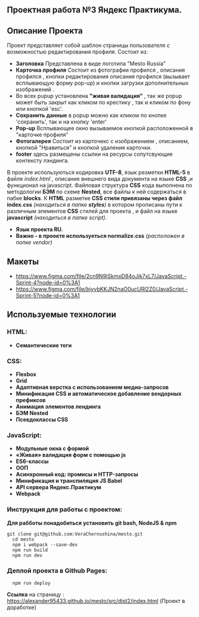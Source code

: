 ## Проектная работа №3 Яндекс Практикума.


## Описание Проекта
Проект представляет собой шаблон страницы пользователя с возможностью редактирования профиля.
Состоит из:
- **Заголовка** Представлена в виде логотипа "Mesto Russia"
- **Карточка профиля** Состоит из фотографии профился , описания профился , кнопки редактирования описания профился (вызывает всплывающую форму pop-up) и кнопки загрузки дополнительных изображений .     
- Во всех pupup установлена **"живая валидация"** , так же popup может быть закрыт как кликом по крестику , так и кликом по фону или кнопкой 'esc'.   
- **Сохранить данные** в popup можно как кликом по кнопке 'сохранить', так и на кнопку 'enter'
- **Pop-up** Всплывающее окно вызываемое кнопкой расположенной в "карточке профиля"
- **Фотогалерея** Состоит из карточекс с изображением , описанием, кнопкой "Нравиться" и кнопкой удаления карточки.
- **footer** здесь размещены ссылки на ресурсы сопутсвующие контексту лэндинга. 


В проекте используються кодировка **UTF-8**, язык резметки **HTML-5** в файле *index.html* , описание внешнего вида документа на языке **CSS** ,и функционал на javascript. Файловая структура **CSS** кода выполнена по методологии **БЭМ** по схеме **Nested**, все файлы к ней содержаться в пабке **blocks**.
К **HTML** разметке **CSS стили привязаны через файл index.css** *(находиться в папке **styles**)* в котором прописаны пути к 
различным элементов **CSS** стилей для проекта , и файл на языке **javascript** *(находиться в папке script)*.
- **Язык проекта RU.**  
- **Важно - в проекте используеться normalize.css**  *(расположен в попке vendor)*
## Макеты
- https://www.figma.com/file/2cn9N9jSkmxD84oJik7xL7/JavaScript.-Sprint-4?node-id=0%3A1 
- https://www.figma.com/file/bjyvbKKJN2naO0ucURl2Z0/JavaScript.-Sprint-5?node-id=0%3A1

## Используемые технологии
### HTML:
- **Семантические теги**
### CSS:
- **Flexbox**
- **Grid**
- **Адаптивная верстка с использованием медиа-запросов**
- **Минификация CSS и автоматическое добавление вендорных префиксов**
- **Анимация элементов лендинга**
- **БЭМ Nested**
- **Псевдоклассы CSS**

### JavaScript:
- **Модульные окна с формой**
- **«Живая» валидация форм с помощью  js**
- **ES6-классы**
- **ООП**
- **Асинхронный код: промисы и HTTP-запросы**
- **Минификация и транспиляция JS Babel**
- **API сервера Яндекс.Практикум**
- **Webpack**
### Инструкция для работы с проектом:
**Для рабботы понадобиться установить git bash, NodeJS & npm** 
```
git clone git@github.com:VeraChernushina/mesto.git
  cd mesto
  npm i webpack --save-dev
  npm run build
  npm run dev
```
### Деплой проекта в Github Pages:
```
  npm run deploy

```
**Ссылка** на страницу :  https://alexander95433.github.io/mesto/src/dist2/index.html (Проект в доработке)

